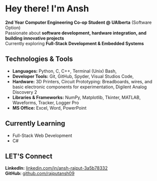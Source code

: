 # Hey there! I'm Ansh 

**2nd Year Computer Engineering Co-op Student @ UAlberta** (Software Option)  
 Passionate about **software development, hardware integration, and building innovative projects**  
 Currently exploring **Full-Stack Development & Embedded Systems**  

## Technologies & Tools  
- **Languages:** Python, C, C++, Terminal (Unix) Bash,  
- **Developer Tools:** Git, GitHub, Spyder, Visual Studios Code,  
- **Hardware:** 3D Printers, Circuit Prototyping: Breadboards, wires, and basic electronic components for 
experimentation, Digilent Analog Discovery 2  
- **Libraries & Frameworks:** NumPy, Matplotlib, Tkinter, MATLAB, Waveforms, Tracker, Logger Pro
- **MS Office:** Excel, Word, PowerPoint


## Currently Learning  
- Full-Stack Web Development  
- C#

## LET'S Connect 
 **LinkedIn:** [linkedin.com/in/ansh-rajput-3a5b78332](#)  
 **GitHub:** [github.com/rajputansh09](#)  

  
